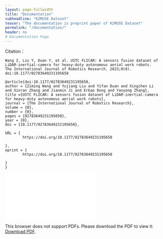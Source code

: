 ```yaml
---
layout: page-fullwidth
title: "Documentation"
subheadline: "K2MUSE Dataset"
teaser: "The documentation is preprint paper of K2MUSE Dataset"
permalink: "/documentation/"
header: no
# Documentation Page
---
```

Citation：
```
Wang Z, Liu Y, Duan Y, et al. USTC FLICAR: A sensors fusion dataset of LiDAR-inertial-camera for heavy-duty autonomous aerial work robots. The International Journal of Robotics Research. 2023;0(0). doi:10.1177/02783649231195650
```
```
@article{doi:10.1177/02783649231195650,
author = {Ziming Wang and Yujiang Liu and Yifan Duan and Xingchen Li and Xinran Zhang and Jianmin Ji and Erbao Dong and Yanyong Zhang},
title ={USTC FLICAR: A sensors fusion dataset of LiDAR-inertial-camera for heavy-duty autonomous aerial work robots},
journal = {The International Journal of Robotics Research},
volume = {0},
number = {0},
pages = {02783649231195650},
year = {0},
doi = {10.1177/02783649231195650},

URL = { 
        https://doi.org/10.1177/02783649231195650
    
},
eprint = { 
        https://doi.org/10.1177/02783649231195650
    
}
}
```
<object data="../pdf/USTC_FLICAR.pdf" type="application/pdf" width="100%" height="800px">
    <embed src="../pdf/USTC_FLICAR.pdf">
        <p>This browser does not support PDFs. Please download the PDF to view it: <a href="../pdf/USTC_FLICAR.pdf">Download PDF</a>.</p>
    </embed>
</object>